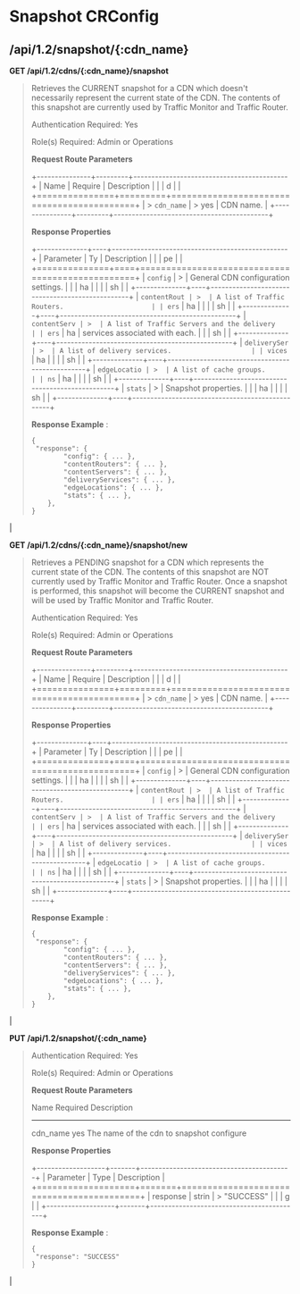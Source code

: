 Snapshot CRConfig
=================

/api/1.2/snapshot/{:cdn\_name}
------------------------------

**GET /api/1.2/cdns/{:cdn\_name}/snapshot**

> Retrieves the CURRENT snapshot for a CDN which doesn't necessarily
> represent the current state of the CDN. The contents of this snapshot
> are currently used by Traffic Monitor and Traffic Router.
>
> Authentication Required: Yes
>
> Role(s) Required: Admin or Operations
>
> **Request Route Parameters**
>
> +---------------+---------+-------------------------------------------+
> | Name          | Require | Description                               |
> |               | d       |                                           |
> +===============+=========+===========================================+
> | > `cdn_name`  | > yes   | CDN name.                                 |
> +---------------+---------+-------------------------------------------+
>
> **Response Properties**
>
> +--------------+----+-------------------------------------------------+
> | Parameter    | Ty | Description                                     |
> |              | pe |                                                 |
> +==============+====+=================================================+
> | `config`     | >  | General CDN configuration settings.             |
> |              | ha |                                                 |
> |              | sh |                                                 |
> +--------------+----+-------------------------------------------------+
> | `contentRout | >  | A list of Traffic Routers.                      |
> | ers`         | ha |                                                 |
> |              | sh |                                                 |
> +--------------+----+-------------------------------------------------+
> | `contentServ | >  | A list of Traffic Servers and the delivery      |
> | ers`         | ha | services associated with each.                  |
> |              | sh |                                                 |
> +--------------+----+-------------------------------------------------+
> | `deliverySer | >  | A list of delivery services.                    |
> | vices`       | ha |                                                 |
> |              | sh |                                                 |
> +--------------+----+-------------------------------------------------+
> | `edgeLocatio | >  | A list of cache groups.                         |
> | ns`          | ha |                                                 |
> |              | sh |                                                 |
> +--------------+----+-------------------------------------------------+
> | `stats`      | >  | Snapshot properties.                            |
> |              | ha |                                                 |
> |              | sh |                                                 |
> +--------------+----+-------------------------------------------------+
>
> **Response Example** :
>
>     {
>      "response": {
>             "config": { ... },
>             "contentRouters": { ... },
>             "contentServers": { ... },
>             "deliveryServices": { ... },
>             "edgeLocations": { ... },
>             "stats": { ... },
>         },
>     }

| 

**GET /api/1.2/cdns/{:cdn\_name}/snapshot/new**

> Retrieves a PENDING snapshot for a CDN which represents the current
> state of the CDN. The contents of this snapshot are NOT currently used
> by Traffic Monitor and Traffic Router. Once a snapshot is performed,
> this snapshot will become the CURRENT snapshot and will be used by
> Traffic Monitor and Traffic Router.
>
> Authentication Required: Yes
>
> Role(s) Required: Admin or Operations
>
> **Request Route Parameters**
>
> +---------------+---------+-------------------------------------------+
> | Name          | Require | Description                               |
> |               | d       |                                           |
> +===============+=========+===========================================+
> | > `cdn_name`  | > yes   | CDN name.                                 |
> +---------------+---------+-------------------------------------------+
>
> **Response Properties**
>
> +--------------+----+-------------------------------------------------+
> | Parameter    | Ty | Description                                     |
> |              | pe |                                                 |
> +==============+====+=================================================+
> | `config`     | >  | General CDN configuration settings.             |
> |              | ha |                                                 |
> |              | sh |                                                 |
> +--------------+----+-------------------------------------------------+
> | `contentRout | >  | A list of Traffic Routers.                      |
> | ers`         | ha |                                                 |
> |              | sh |                                                 |
> +--------------+----+-------------------------------------------------+
> | `contentServ | >  | A list of Traffic Servers and the delivery      |
> | ers`         | ha | services associated with each.                  |
> |              | sh |                                                 |
> +--------------+----+-------------------------------------------------+
> | `deliverySer | >  | A list of delivery services.                    |
> | vices`       | ha |                                                 |
> |              | sh |                                                 |
> +--------------+----+-------------------------------------------------+
> | `edgeLocatio | >  | A list of cache groups.                         |
> | ns`          | ha |                                                 |
> |              | sh |                                                 |
> +--------------+----+-------------------------------------------------+
> | `stats`      | >  | Snapshot properties.                            |
> |              | ha |                                                 |
> |              | sh |                                                 |
> +--------------+----+-------------------------------------------------+
>
> **Response Example** :
>
>     {
>      "response": {
>             "config": { ... },
>             "contentRouters": { ... },
>             "contentServers": { ... },
>             "deliveryServices": { ... },
>             "edgeLocations": { ... },
>             "stats": { ... },
>         },
>     }

| 

**PUT /api/1.2/snapshot/{:cdn\_name}**

> Authentication Required: Yes
>
> Role(s) Required: Admin or Operations
>
> **Request Route Parameters**
>
>   Name          Required      Description
>   ------------- ------------- ----------------------------------------------------
>   cdn\_name     yes           The name of the cdn to snapshot configure
>
> **Response Properties**
>
> +-------------------+-------+------------------------------------------+
> | Parameter         | Type  | Description                              |
> +===================+=======+==========================================+
> | response          | strin | > "SUCCESS"                              |
> |                   | g     |                                          |
> +-------------------+-------+------------------------------------------+
>
> **Response Example** :
>
>     {
>      "response": "SUCCESS"
>     }

| 
